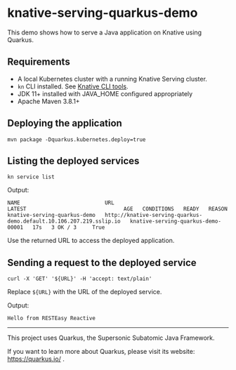 # knative-serving-quarkus-demo

This demo shows how to serve a Java application on Knative using Quarkus.

## Requirements

* A local Kubernetes cluster with a running Knative Serving cluster.
* `kn` CLI installed. See [Knative CLI tools](https://knative.dev/docs/client/#kn).
* JDK 11+ installed with JAVA_HOME configured appropriately
* Apache Maven 3.8.1+

## Deploying the application

```shell
mvn package -Dquarkus.kubernetes.deploy=true
```

## Listing the deployed services

```shell
kn service list
```

Output:

```shell
NAME                           URL                                                                   LATEST                               AGE   CONDITIONS   READY   REASON
knative-serving-quarkus-demo   http://knative-serving-quarkus-demo.default.10.106.207.219.sslip.io   knative-serving-quarkus-demo-00001   17s   3 OK / 3     True
```

Use the returned URL to access the deployed application.

## Sending a request to the deployed service

```shell
curl -X 'GET' '${URL}' -H 'accept: text/plain'
```

Replace `${URL}` with the URL of the deployed service.

Output:

```shell
Hello from RESTEasy Reactive
```

------------

This project uses Quarkus, the Supersonic Subatomic Java Framework.

If you want to learn more about Quarkus, please visit its website: https://quarkus.io/ .